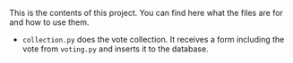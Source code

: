 This is the contents of this project. 
You can find here what the files are for
and how to use them.

* `collection.py` does the vote collection. 
It receives a form including the vote from `voting.py`
and inserts it to the database.
